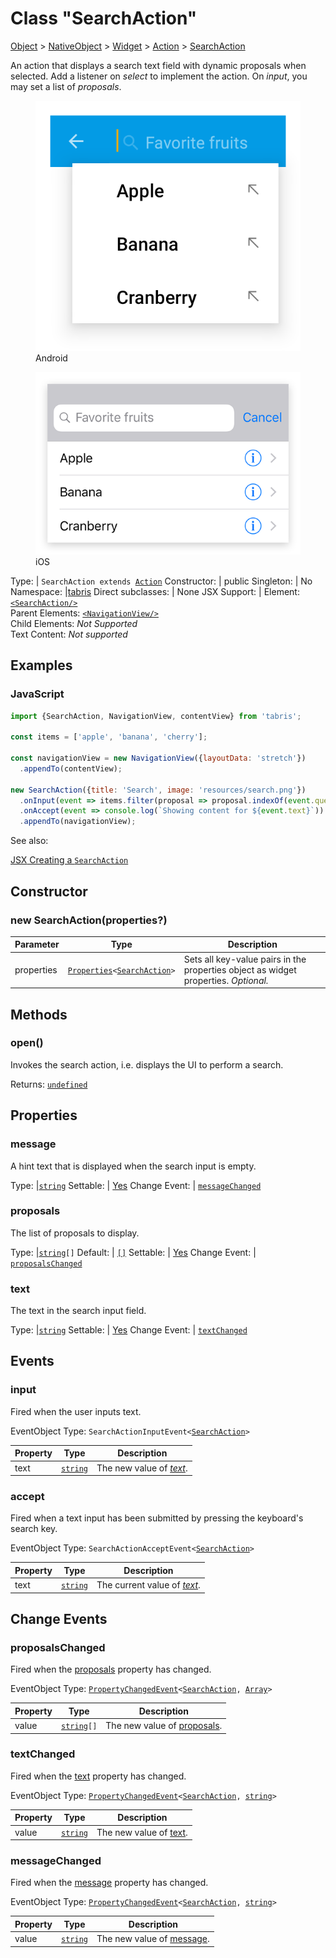 ---
---
# Class "SearchAction"

<a href="https://developer.mozilla.org/en-US/docs/Web/JavaScript/Reference/Global_Objects/Object" title="View &quot;Object&quot; on MDN">Object</a> > <a href="NativeObject.html" title="NativeObject Class Reference">NativeObject</a> > <a href="Widget.html" title="Widget Class Reference">Widget</a> > <a href="Action.html" title="Action Class Reference">Action</a> > <a href="#" >SearchAction</a>

An action that displays a search text field with dynamic proposals when selected. Add a listener on *select* to implement the action. On *input*, you may set a list of *proposals*.


<div class="tabris-image"><figure><div><img srcset="img/android/SearchAction.png 2x" src="img/android/SearchAction.png" alt="SearchAction on Android"/></div><figcaption>Android</figcaption></figure><figure><div><img srcset="img/ios/SearchAction.png 2x" src="img/ios/SearchAction.png" alt="SearchAction on iOS"/></div><figcaption>iOS</figcaption></figure></div>

Type: | <code style="white-space: nowrap">SearchAction extends <a href="Action.html" title="Action Class Reference">Action</a></code>
Constructor: | public
Singleton: | No
Namespace: |<a href="../modules.html#startup" >tabris</a>
Direct subclasses: | None
JSX Support: | Element: <code style="white-space: nowrap"><a href="SearchAction.html" title="SearchAction Class Reference">&lt;SearchAction/&gt;</a></code><br/>Parent Elements: <code style="white-space: nowrap"><a href="NavigationView.html" title="NavigationView Class Reference">&lt;NavigationView/&gt;</a></code><br/>Child Elements: *Not Supported*<br/>Text Content: *Not supported*

## Examples
### JavaScript


```js
import {SearchAction, NavigationView, contentView} from 'tabris';

const items = ['apple', 'banana', 'cherry'];

const navigationView = new NavigationView({layoutData: 'stretch'})
  .appendTo(contentView);

new SearchAction({title: 'Search', image: 'resources/search.png'})
  .onInput(event => items.filter(proposal => proposal.indexOf(event.query) !== -1))
  .onAccept(event => console.log(`Showing content for ${event.text}`))
  .appendTo(navigationView);
```


See also:
  
[<span class='language jsx'>JSX</span> Creating a `SearchAction`](https://playground.tabris.com/?gitref=vundefined&snippet=navigationview-searchaction.jsx)

## Constructor

### new SearchAction(properties?)

Parameter|Type|Description
-|-|-
properties | <code style="white-space: nowrap"><a href="../types.html#propertieswidget" title="Properties&lt;Widget&gt;">Properties</a>&lt;<a href="#" >SearchAction</a>&gt;</code> | Sets all key-value pairs in the properties object as widget properties. *Optional.*

## Methods

### open()



Invokes the search action, i.e. displays the UI to perform a search.

Returns: <code style="white-space: nowrap"><a href="https://developer.mozilla.org/en-US/docs/Web/JavaScript/Data_structures#Undefined_type" title="View &quot;undefined&quot; on MDN">undefined</a></code>


## Properties

### message


A hint text that is displayed when the search input is empty.

Type: |<code style="white-space: nowrap"><a href="https://developer.mozilla.org/en-US/docs/Web/JavaScript/Data_structures#String_type" title="View &quot;string&quot; on MDN">string</a></code>
Settable: | <a href="../widget-basics.html#widget-properties" >Yes</a>
Change Event: | [`messageChanged`](#messagechanged)




### proposals


The list of proposals to display.

Type: |<code style="white-space: nowrap"><a href="https://developer.mozilla.org/en-US/docs/Web/JavaScript/Data_structures#String_type" title="View &quot;string&quot; on MDN">string</a>[]</code>
Default: | <code style="white-space: nowrap"><a href="https://developer.mozilla.org/en-US/docs/Web/JavaScript/Data_structures#String_type" title="View &quot;string&quot; on MDN">[]</a></code>
Settable: | <a href="../widget-basics.html#widget-properties" >Yes</a>
Change Event: | [`proposalsChanged`](#proposalschanged)




### text


The text in the search input field.

Type: |<code style="white-space: nowrap"><a href="https://developer.mozilla.org/en-US/docs/Web/JavaScript/Data_structures#String_type" title="View &quot;string&quot; on MDN">string</a></code>
Settable: | <a href="../widget-basics.html#widget-properties" >Yes</a>
Change Event: | [`textChanged`](#textchanged)





## Events

### input

Fired when the user inputs text.

EventObject Type: <code style="white-space: nowrap">SearchActionInputEvent&lt;<a href="#" >SearchAction</a>&gt;</code>

Property|Type|Description
-|-|-
text | <code style="white-space: nowrap"><a href="https://developer.mozilla.org/en-US/docs/Web/JavaScript/Data_structures#String_type" title="View &quot;string&quot; on MDN">string</a></code> | The new value of *[text](#text)*.

### accept

Fired when a text input has been submitted by pressing the keyboard's search key.

EventObject Type: <code style="white-space: nowrap">SearchActionAcceptEvent&lt;<a href="#" >SearchAction</a>&gt;</code>

Property|Type|Description
-|-|-
text | <code style="white-space: nowrap"><a href="https://developer.mozilla.org/en-US/docs/Web/JavaScript/Data_structures#String_type" title="View &quot;string&quot; on MDN">string</a></code> | The current value of *[text](#text)*.

## Change Events

### proposalsChanged

Fired when the [proposals](#proposals) property has changed.

EventObject Type: <code style="white-space: nowrap"><a href="../types.html#propertychangedeventtargettype-valuetype" title="PropertyChangedEvent&lt;TargetType, ValueType&gt;">PropertyChangedEvent</a>&lt;<a href="#" >SearchAction</a>, <a href="https://developer.mozilla.org/en-US/docs/Web/JavaScript/Reference/Global_Objects/Array" title="View &quot;Array&quot; on MDN">Array</a>&gt;</code>

Property|Type|Description
-|-|-
value | <code style="white-space: nowrap"><a href="https://developer.mozilla.org/en-US/docs/Web/JavaScript/Data_structures#String_type" title="View &quot;string&quot; on MDN">string</a>[]</code> | The new value of [proposals](#proposals).

### textChanged

Fired when the [text](#text) property has changed.

EventObject Type: <code style="white-space: nowrap"><a href="../types.html#propertychangedeventtargettype-valuetype" title="PropertyChangedEvent&lt;TargetType, ValueType&gt;">PropertyChangedEvent</a>&lt;<a href="#" >SearchAction</a>, <a href="https://developer.mozilla.org/en-US/docs/Web/JavaScript/Data_structures#String_type" title="View &quot;string&quot; on MDN">string</a>&gt;</code>

Property|Type|Description
-|-|-
value | <code style="white-space: nowrap"><a href="https://developer.mozilla.org/en-US/docs/Web/JavaScript/Data_structures#String_type" title="View &quot;string&quot; on MDN">string</a></code> | The new value of [text](#text).

### messageChanged

Fired when the [message](#message) property has changed.

EventObject Type: <code style="white-space: nowrap"><a href="../types.html#propertychangedeventtargettype-valuetype" title="PropertyChangedEvent&lt;TargetType, ValueType&gt;">PropertyChangedEvent</a>&lt;<a href="#" >SearchAction</a>, <a href="https://developer.mozilla.org/en-US/docs/Web/JavaScript/Data_structures#String_type" title="View &quot;string&quot; on MDN">string</a>&gt;</code>

Property|Type|Description
-|-|-
value | <code style="white-space: nowrap"><a href="https://developer.mozilla.org/en-US/docs/Web/JavaScript/Data_structures#String_type" title="View &quot;string&quot; on MDN">string</a></code> | The new value of [message](#message).

